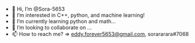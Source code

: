 - 👋 Hi, I’m @Sora-5653
- 👀 I’m interested in C++, python, and machine learning!
- 🌱 I’m currently learning python and math...
- 💞️ I’m looking to collaborate on ...
- 📫 How to reach me? => eddy.forever5653@gmail.com, sorararara#7068

<!---
Sora-5653/Sora-5653 is a ✨ special ✨ repository because its `README.md` (this file) appears on your GitHub profile.
You can click the Preview link to take a look at your changes.
--->
